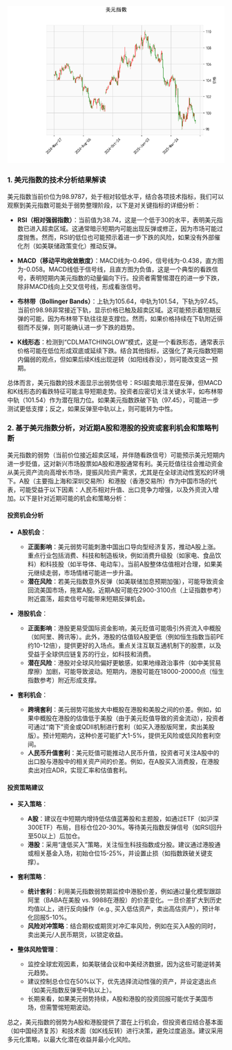 ![图](USDX.png)

### 1. 美元指数的技术分析结果解读

美元指数当前价位为98.9787，处于相对较低水平，结合各项技术指标，我们可以观察到美元指数可能处于弱势整理阶段，以下是对关键指标的详细分析：

- **RSI（相对强弱指数）**：当前值为38.74，这是一个低于30的水平，表明美元指数已进入超卖区域。这通常暗示短期内可能出现反弹或修正，因为市场可能过度抛售。然而，RSI的低位也可能预示着进一步下跌的风险，如果没有外部催化剂（如美联储政策变化）推动反弹。
  
- **MACD（移动平均收敛散度）**：MACD线为-0.496，信号线为-0.438，直方图为-0.058。MACD线低于信号线，且直方图为负值，这是一个典型的看跌信号，表明短期内美元指数的动量偏向下行。投资者需警惕潜在的进一步下跌，除非MACD线向上交叉信号线，形成看涨信号。

- **布林带（Bollinger Bands）**：上轨为105.64，中轨为101.54，下轨为97.45。当前价98.98非常接近下轨，显示价格已触及超卖区域。这可能预示着短期反弹的可能，因为布林带下轨往往是支撑位。然而，如果价格持续在下轨附近徘徊而不反弹，则可能确认进一步下跌的趋势。

- **K线形态**：检测到“CDLMATCHINGLOW”模式，这是一个看跌形态，通常表示价格可能在低位形成双底或延续下跌。结合其他指标，这强化了美元指数短期内偏弱的观点，但如果后续K线出现逆转（如阳线吞没），则可能改变这一预期。

总体而言，美元指数的技术面显示出弱势信号：RSI超卖暗示潜在反弹，但MACD和K线形态的看跌特征可能主导短期走势。投资者应密切关注关键水平，如布林带中轨（101.54）作为潜在阻力位。如果美元指数跌破下轨（97.45），可能进一步测试更低支撑；反之，如果反弹至中轨以上，则可能转为中性。

### 2. 基于美元指数分析，对近期A股和港股的投资或套利机会和策略判断

美元指数的弱势（当前价位接近超卖区域，并伴随看跌信号）可能预示美元短期内进一步贬值，这对新兴市场股票如A股和港股通常有利。美元贬值往往会推动资金从美元资产流向高增长市场，提振风险资产需求，尤其是在全球流动性宽松的环境下。A股（主要指上海和深圳交易所）和港股（香港交易所）作为中国市场的代表，可能受益于以下因素：人民币相对升值、出口竞争力增强，以及外资流入增加。以下是针对近期可能的机会和策略分析：

#### 投资机会分析
- **A股机会**：
  - **正面影响**：美元弱势可能刺激中国出口导向型经济复苏，推动A股上涨。重点行业包括消费、科技和制造板块，例如消费升级股（如家电、食品饮料）和科技股（如半导体、电动车）。当前A股整体估值相对合理，如果美元继续走弱，市场情绪可能进一步升温。
  - **潜在风险**：若美元指数意外反弹（如美联储加息预期加强），可能导致资金回流美国市场，拖累A股。近期A股可能在2900-3100点（上证指数参考）附近震荡，超卖信号可能带来短期反弹机会。
  
- **港股机会**：
  - **正面影响**：港股更易受国际资金影响，美元贬值可能吸引外资流入中概股（如阿里、腾讯等）。此外，港股的估值较A股更低（例如恒生指数当前PE约10-12倍），提供更好的入场点。重点关注互联互通机制下的股票，以及受益于全球供应链复苏的行业，如科技和消费。
  - **潜在风险**：港股对全球风险偏好更敏感，如果地缘政治事件（如中美贸易摩擦）加剧，可能导致波动。短期内，港股可能在18000-20000点（恒生指数参考）附近形成支撑。

- **套利机会**：
  - **跨境套利**：美元弱势可能放大中概股在港股和美股之间的价差。例如，如果中概股在港股的估值低于美股（由于美元贬值导致的资金流动），投资者可通过“南下”资金或QDII机制进行套利（如买入港股版阿里，卖出美股版）。预计短期内，这种价差可能扩大1-5%，提供无风险或低风险套利空间。
  - **人民币升值套利**：美元贬值可能推动人民币升值，投资者可关注A股中的出口股与港股中的相关资产间的价差。例如，在A股买入消费股，在港股卖出对应ADR，实现汇率和估值套利。

#### 投资策略建议
- **买入策略**：
  - **A股**：建议在中短期内增持低估值蓝筹股和主题股，如通过ETF（如沪深300ETF）布局，目标仓位20-30%。等待美元指数反弹信号（如RSI回升至50以上）后加仓。
  - **港股**：采用“逢低买入”策略，关注恒生科技指数成分股。建议通过港股通或相关基金入场，初始仓位15-25%，并设置止损（如指数跌破关键支撑）。

- **套利策略**：
  - **统计套利**：利用美元指数弱势期监控中港股价差，例如通过量化模型跟踪阿里（BABA在美股 vs. 9988在港股）的价差变化。一旦价差扩大到历史均值以上，进行反向操作（e.g., 买入低估资产，卖出高估资产），预计年化回报5-10%。
  - **风险对冲策略**：结合期权或期货对冲汇率风险，例如在买入A股的同时，卖出美元/人民币期货，以锁定收益。

- **整体风险管理**：
  - 监控全球宏观因素，如美联储会议和中美经济数据，因为这些可能逆转美元趋势。
  - 建议控制总仓位在50%以下，优先选择流动性强的资产，并设定退出点（如美元指数反弹至中轨以上）。
  - 长期来看，如果美元弱势持续，A股和港股的投资回报可能优于美国市场，但需警惕短期波动。

总之，美元指数的弱势为A股和港股提供了潜在上行机会，但投资者应结合基本面（如中国经济复苏）和技术面（如K线反转）进行决策，避免过度追涨。建议采用多元化策略，以最大化潜在收益并最小化风险。